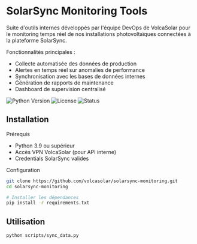 # SolarSync Monitoring Tools

Suite d'outils internes développés par l'équipe DevOps de VolcaSolar pour le monitoring temps réel de nos installations photovoltaïques connectées à la plateforme SolarSync.

Fonctionnalités principales :

* Collecte automatisée des données de production
* Alertes en temps réel sur anomalies de performance
* Synchronisation avec les bases de données internes
* Génération de rapports de maintenance
* Dashboard de supervision centralisé

<img src="https://img.shields.io/badge/python-3.9%2B-blue.svg" alt="Python Version" />
<img src="https://img.shields.io/badge/license-Proprietary-red.svg" alt="License" />
<img src="https://img.shields.io/badge/status-Production-green.svg" alt="Status" />

## Installation

Prérequis

* Python 3.9 ou supérieur
* Accès VPN VolcaSolar (pour API interne)
* Credentials SolarSync valides

Configuration

```bash
git clone https://github.com/volcasolar/solarsync-monitoring.git
cd solarsync-monitoring

# Installer les dépendances
pip install -r requirements.txt
```

## Utilisation

```python scripts/sync_data.py```
